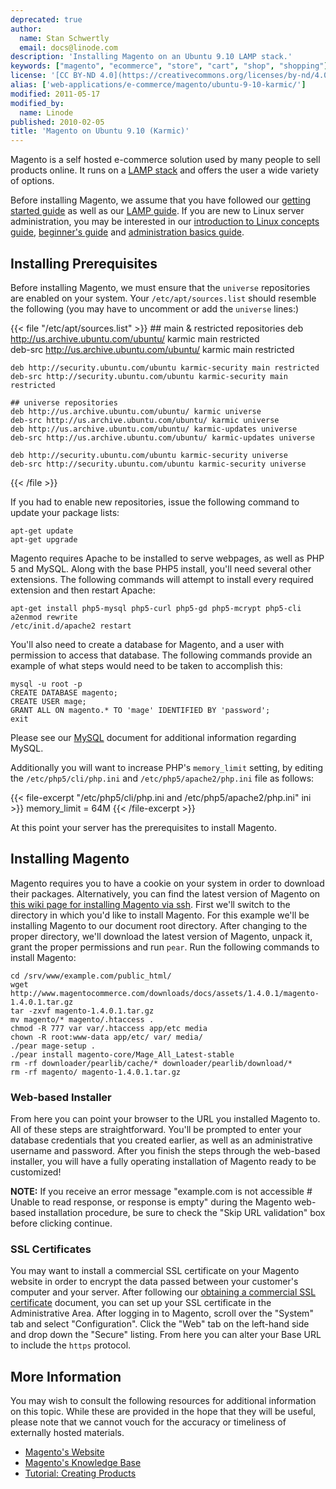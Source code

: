 ```yaml
---
deprecated: true
author:
  name: Stan Schwertly
  email: docs@linode.com
description: 'Installing Magento on an Ubuntu 9.10 LAMP stack.'
keywords: ["magento", "ecommerce", "store", "cart", "shop", "shopping"]
license: '[CC BY-ND 4.0](https://creativecommons.org/licenses/by-nd/4.0)'
alias: ['web-applications/e-commerce/magento/ubuntu-9-10-karmic/']
modified: 2011-05-17
modified_by:
  name: Linode
published: 2010-02-05
title: 'Magento on Ubuntu 9.10 (Karmic)'
---
```


Magento is a self hosted e-commerce solution used by many people to sell products online. It runs on a [LAMP stack](/docs/lamp-guides/ubuntu-9.10-karmic/) and offers the user a wide variety of options.

Before installing Magento, we assume that you have followed our [getting started guide](/docs/getting-started/) as well as our [LAMP guide](/docs/lamp-guides/ubuntu-9.10-karmic/). If you are new to Linux server administration, you may be interested in our [introduction to Linux concepts guide](/docs/tools-reference/introduction-to-linux-concepts/), [beginner's guide](/docs/beginners-guide/) and [administration basics guide](/docs/using-linux/administration-basics).

Installing Prerequisites
------------------------

Before installing Magento, we must ensure that the `universe` repositories are enabled on your system. Your `/etc/apt/sources.list` should resemble the following (you may have to uncomment or add the `universe` lines:)

{{< file "/etc/apt/sources.list" >}}
    ## main & restricted repositories
    deb http://us.archive.ubuntu.com/ubuntu/ karmic main restricted         
    deb-src http://us.archive.ubuntu.com/ubuntu/ karmic main restricted 

    deb http://security.ubuntu.com/ubuntu karmic-security main restricted
    deb-src http://security.ubuntu.com/ubuntu karmic-security main restricted

    ## universe repositories
    deb http://us.archive.ubuntu.com/ubuntu/ karmic universe
    deb-src http://us.archive.ubuntu.com/ubuntu/ karmic universe
    deb http://us.archive.ubuntu.com/ubuntu/ karmic-updates universe
    deb-src http://us.archive.ubuntu.com/ubuntu/ karmic-updates universe

    deb http://security.ubuntu.com/ubuntu karmic-security universe
    deb-src http://security.ubuntu.com/ubuntu karmic-security universe
{{< /file >}}


If you had to enable new repositories, issue the following command to update your package lists:

    apt-get update
    apt-get upgrade

Magento requires Apache to be installed to serve webpages, as well as PHP 5 and MySQL. Along with the base PHP5 install, you'll need several other extensions. The following commands will attempt to install every required extension and then restart Apache:

    apt-get install php5-mysql php5-curl php5-gd php5-mcrypt php5-cli
    a2enmod rewrite
    /etc/init.d/apache2 restart

You'll also need to create a database for Magento, and a user with permission to access that database. The following commands provide an example of what steps would need to be taken to accomplish this:

    mysql -u root -p
    CREATE DATABASE magento;
    CREATE USER mage;
    GRANT ALL ON magento.* TO 'mage' IDENTIFIED BY 'password';
    exit

Please see our [MySQL](/docs/databases/mysql/ubuntu-9.10-karmic) document for additional information regarding MySQL.

Additionally you will want to increase PHP's `memory_limit` setting, by editing the `/etc/php5/cli/php.ini` and `/etc/php5/apache2/php.ini` file as follows:

{{< file-excerpt "/etc/php5/cli/php.ini and /etc/php5/apache2/php.ini" ini >}}
    memory_limit = 64M
{{< /file-excerpt >}}


At this point your server has the prerequisites to install Magento.

Installing Magento
------------------

Magento requires you to have a cookie on your system in order to download their packages. Alternatively, you can find the latest version of Magento on [this wiki page for installing Magento via ssh](http://www.magentocommerce.com/wiki/1_-_installation_and_configuration/installing_magento_via_shell_ssh). First we'll switch to the directory in which you'd like to install Magento. For this example we'll be installing Magento to our document root directory. After changing to the proper directory, we'll download the latest version of Magento, unpack it, grant the proper permissions and run `pear`. Run the following commands to install Magento:

    cd /srv/www/example.com/public_html/
    wget http://www.magentocommerce.com/downloads/docs/assets/1.4.0.1/magento-1.4.0.1.tar.gz
    tar -zxvf magento-1.4.0.1.tar.gz
    mv magento/* magento/.htaccess .
    chmod -R 777 var var/.htaccess app/etc media
    chown -R root:www-data app/etc/ var/ media/
    ./pear mage-setup .
    ./pear install magento-core/Mage_All_Latest-stable
    rm -rf downloader/pearlib/cache/* downloader/pearlib/download/*
    rm -rf magento/ magento-1.4.0.1.tar.gz

### Web-based Installer

From here you can point your browser to the URL you installed Magento to. All of these steps are straightforward. You'll be prompted to enter your database credentials that you created earlier, as well as an administrative username and password. After you finish the steps through the web-based installer, you will have a fully operating installation of Magento ready to be customized!

**NOTE:** If you receive an error message "example.com is not accessible \# Unable to read response, or response is empty" during the Magento web-based installation procedure, be sure to check the "Skip URL validation" box before clicking continue.

### SSL Certificates

You may want to install a commercial SSL certificate on your Magento website in order to encrypt the data passed between your customer's computer and your server. After following our [obtaining a commercial SSL certificate](/docs/security/ssl/obtaining-a-commercial-ssl-certificate) document, you can set up your SSL certificate in the Administrative Area. After logging in to Magento, scroll over the "System" tab and select "Configuration". Click the "Web" tab on the left-hand side and drop down the "Secure" listing. From here you can alter your Base URL to include the `https` protocol.

More Information
----------------

You may wish to consult the following resources for additional information on this topic. While these are provided in the hope that they will be useful, please note that we cannot vouch for the accuracy or timeliness of externally hosted materials.

- [Magento's Website](http://www.magentocommerce.com/)
- [Magento's Knowledge Base](http://www.magentocommerce.com/knowledge-base)
- [Tutorial: Creating Products](http://www.magentocommerce.com/knowledge-base/entry/knowledge-base/entry/tutorial-creating-products)



